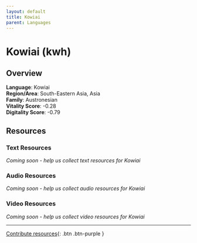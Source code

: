 ```yaml
---
layout: default
title: Kowiai
parent: Languages
---
```


# Kowiai (kwh)

## Overview

**Language**: Kowiai  
**Region/Area**: South-Eastern Asia, Asia  
**Family**: Austronesian  
**Vitality Score**: -0.28  
**Digitality Score**: -0.79  

## Resources

### Text Resources
*Coming soon - help us collect text resources for Kowiai*

### Audio Resources
*Coming soon - help us collect audio resources for Kowiai*

### Video Resources
*Coming soon - help us collect video resources for Kowiai*

---

[Contribute resources](https://fairtrain.github.io/){: .btn .btn-purple }
